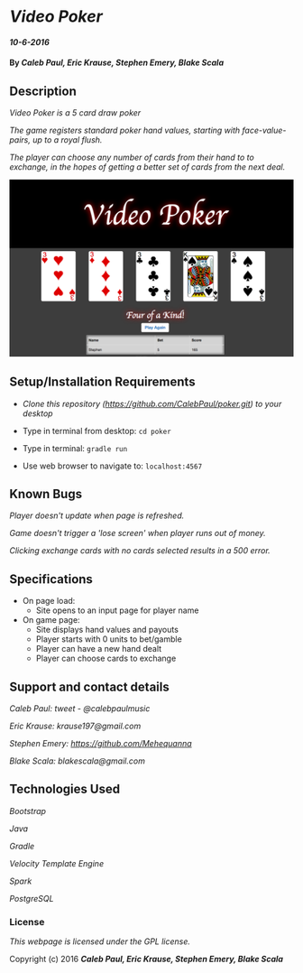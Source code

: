 
# _Video Poker_

#### _10-6-2016_

#### By _**Caleb Paul, Eric Krause, Stephen Emery, Blake Scala**_

## Description

_Video Poker is a 5 card draw poker_

_The game registers standard poker hand values, starting with face-value-pairs, up to a royal flush._

_The player can choose any number of cards from their hand to to exchange, in the hopes of getting a better set of cards from the next deal._

![screenshot of project](poker.png)

## Setup/Installation Requirements

* _Clone this repository (https://github.com/CalebPaul/poker.git) to your desktop_

* Type in terminal from desktop:
	`cd poker`

* Type in terminal:
	  `gradle run`

* Use web browser to navigate to:
	`localhost:4567`


## Known Bugs

_Player doesn't update when page is refreshed._

_Game doesn't trigger a 'lose screen' when player runs out of money._

_Clicking exchange cards with no cards selected results in a 500 error._

## Specifications
* On page load:
    - Site opens to an input page for player name
* On game page:
    - Site displays hand values and payouts
    - Player starts with 0 units to bet/gamble
    - Player can have a new hand dealt
    - Player can choose cards to exchange

## Support and contact details

_Caleb Paul: tweet - @calebpaulmusic_

_Eric Krause: krause197@gmail.com_

_Stephen Emery: https://github.com/Mehequanna_

_Blake Scala: blakescala@gmail.com_



## Technologies Used

_Bootstrap_

_Java_

_Gradle_

_Velocity Template Engine_

_Spark_

_PostgreSQL_

### License

*This webpage is licensed under the GPL license.*

Copyright (c) 2016 **_Caleb Paul, Eric Krause, Stephen Emery, Blake Scala_**
